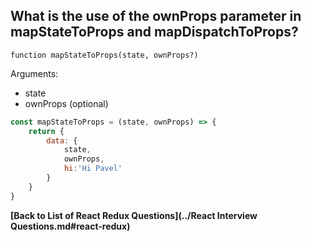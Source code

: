 ## What is the use of the ownProps parameter in mapStateToProps and mapDispatchToProps?

```
function mapStateToProps(state, ownProps?)
```
Arguments:
* state
* ownProps (optional)

```jsx
const mapStateToProps = (state, ownProps) => {
    return {
        data: {
            state, 
            ownProps, 
            hi:'Hi Pavel'
        }
    }
}
```

**[Back to List of React Redux Questions](../React Interview Questions.md#react-redux)**
